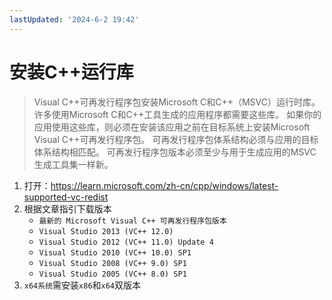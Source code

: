 ```yaml
---
lastUpdated: '2024-6-2 19:42'
---
```


# 安装C++运行库

> Visual C++可再发行程序包安装Microsoft C和C++（MSVC）运行时库。
> 许多使用Microsoft C和C++工具生成的应用程序都需要这些库。
> 如果你的应用使用这些库，则必须在安装该应用之前在目标系统上安装Microsoft Visual C++可再发行程序包。
> 可再发行程序包体系结构必须与应用的目标体系结构相匹配。
> 可再发行程序包版本必须至少与用于生成应用的MSVC生成工具集一样新。

1. 打开：<https://learn.microsoft.com/zh-cn/cpp/windows/latest-supported-vc-redist>
2. 根据文章指引下载版本
	- ```最新的 Microsoft Visual C++ 可再发行程序包版本```
	- ```Visual Studio 2013 (VC++ 12.0)```
	- ```Visual Studio 2012 (VC++ 11.0) Update 4```
	- ```Visual Studio 2010 (VC++ 10.0) SP1```
	- ```Visual Studio 2008 (VC++ 9.0) SP1```
	- ```Visual Studio 2005 (VC++ 8.0) SP1```
3. ```x64系统```需安装```x86```和```x64```双版本